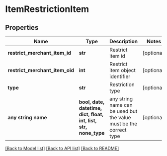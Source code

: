 # ItemRestrictionItem


## Properties
Name | Type | Description | Notes
------------ | ------------- | ------------- | -------------
**restrict_merchant_item_id** | **str** | Restrict item id | [optional] 
**restrict_merchant_item_oid** | **int** | Restrict item object identifier | [optional] 
**type** | **str** | Restriction type | [optional] 
**any string name** | **bool, date, datetime, dict, float, int, list, str, none_type** | any string name can be used but the value must be the correct type | [optional]

[[Back to Model list]](../README.md#documentation-for-models) [[Back to API list]](../README.md#documentation-for-api-endpoints) [[Back to README]](../README.md)


